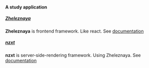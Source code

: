 #### A study application
##### [Zheleznaya](https://github.com/naoki-tomita/zheleznaya) 
**Zheleznaya** is frontend framework. Like react.
See [documentation](https://naoki-tomita.github.io/zheleznaya/dist/)

##### [nzxt](https://github.com/naoki-tomita/nzxt) 
**nzxt** is server-side-rendering framework. Using Zheleznaya.
See [documentation](https://nzxt-docs.herokuapp.com/documents/introduction)
